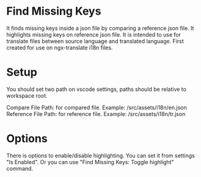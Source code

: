 # Find Missing Keys

It finds missing keys inside a json file by comparing a reference json file.
It highlights missing keys on reference json file.
It is intended to use for translate files between source language and translated language. First created for use on ngx-translate i18n files.

# Setup

You should set two path on vscode settings, paths should be relative to workspace root.

Compare File Path: for compared file. Example: /src/assets/i18n/en.json
Reference File Path: for reference file. Example: /src/assets/i18n/tr.json

# Options

There is options to enable/disable highlighting. You can set it from settings "Is Enabled". Or you can use "Find Missing Keys: Toggle highlight" command.

